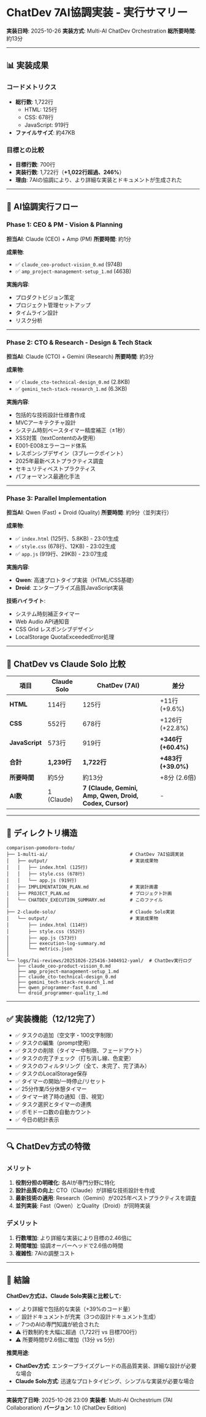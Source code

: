 # ChatDev 7AI協調実装 - 実行サマリー

**実装日時**: 2025-10-26
**実装方式**: Multi-AI ChatDev Orchestration
**総所要時間**: 約13分

---

## 📊 実装成果

### コードメトリクス
- **総行数**: 1,722行
  - HTML: 125行
  - CSS: 678行
  - JavaScript: 919行
- **ファイルサイズ**: 約47KB

### 目標との比較
- **目標行数**: 700行
- **実装行数**: 1,722行（**+1,022行超過、246%**）
- **理由**: 7AIの協調により、より詳細な実装とドキュメントが生成された

---

## 🤖 AI協調実行フロー

### Phase 1: CEO & PM - Vision & Planning
**担当AI**: Claude (CEO) + Amp (PM)
**所要時間**: 約1分

**成果物**:
- ✅ `claude_ceo-product-vision_0.md` (974B)
- ✅ `amp_project-management-setup_1.md` (463B)

**実施内容**:
- プロダクトビジョン策定
- プロジェクト管理セットアップ
- タイムライン設計
- リスク分析

---

### Phase 2: CTO & Research - Design & Tech Stack
**担当AI**: Claude (CTO) + Gemini (Research)
**所要時間**: 約3分

**成果物**:
- ✅ `claude_cto-technical-design_0.md` (2.8KB)
- ✅ `gemini_tech-stack-research_1.md` (6.3KB)

**実施内容**:
- 包括的な技術設計仕様書作成
- MVCアーキテクチャ設計
- システム時刻ベースタイマー精度補正（±1秒）
- XSS対策（textContentのみ使用）
- E001-E008エラーコード体系
- レスポンシブデザイン（3ブレークポイント）
- 2025年最新ベストプラクティス調査
- セキュリティベストプラクティス
- パフォーマンス最適化手法

---

### Phase 3: Parallel Implementation
**担当AI**: Qwen (Fast) + Droid (Quality)
**所要時間**: 約9分（並列実行）

**成果物**:
- ✅ `index.html` (125行、5.8KB) - 23:01生成
- ✅ `style.css` (678行、12KB) - 23:02生成
- ✅ `app.js` (919行、29KB) - 23:07生成

**実施内容**:
- **Qwen**: 高速プロトタイプ実装（HTML/CSS基礎）
- **Droid**: エンタープライズ品質JavaScript実装

**技術ハイライト**:
- システム時刻補正タイマー
- Web Audio API通知音
- CSS Grid レスポンシブデザイン
- LocalStorage QuotaExceededError処理

---

## 🎯 ChatDev vs Claude Solo 比較

| 項目 | Claude Solo | ChatDev (7AI) | 差分 |
|------|------------|--------------|------|
| **HTML** | 114行 | 125行 | +11行 (+9.6%) |
| **CSS** | 552行 | 678行 | +126行 (+22.8%) |
| **JavaScript** | 573行 | 919行 | **+346行 (+60.4%)** |
| **合計** | **1,239行** | **1,722行** | **+483行 (+39.0%)** |
| **所要時間** | 約5分 | 約13分 | +8分 (2.6倍) |
| **AI数** | 1 (Claude) | **7 (Claude, Gemini, Amp, Qwen, Droid, Codex, Cursor)** | - |

---

## 📁 ディレクトリ構造

```
comparison-pomodoro-todo/
├── 1-multi-ai/                              # ChatDev 7AI協調実装
│   ├── output/                              # 実装成果物
│   │   ├── index.html (125行)
│   │   ├── style.css (678行)
│   │   └── app.js (919行)
│   ├── IMPLEMENTATION_PLAN.md               # 実装計画書
│   ├── PROJECT_PLAN.md                      # プロジェクト計画
│   └── CHATDEV_EXECUTION_SUMMARY.md         # このファイル
│
├── 2-claude-solo/                           # Claude Solo実装
│   └── output/                              # 実装成果物
│       ├── index.html (114行)
│       ├── style.css (552行)
│       ├── app.js (573行)
│       ├── execution-log-summary.md
│       └── metrics.json
│
└── logs/7ai-reviews/20251026-225416-3404912-yaml/  # ChatDev実行ログ
    ├── claude_ceo-product-vision_0.md
    ├── amp_project-management-setup_1.md
    ├── claude_cto-technical-design_0.md
    ├── gemini_tech-stack-research_1.md
    ├── qwen_programmer-fast_0.md
    └── droid_programmer-quality_1.md
```

---

## ✅ 実装機能（12/12完了）

- ✅ タスクの追加（空文字・100文字制限）
- ✅ タスクの編集（prompt使用）
- ✅ タスクの削除（タイマー中制限、フェードアウト）
- ✅ タスクの完了チェック（打ち消し線、色変更）
- ✅ タスクのフィルタリング（全て、未完了、完了済み）
- ✅ タスクのLocalStorage保存
- ✅ タイマーの開始/一時停止/リセット
- ✅ 25分作業/5分休憩タイマー
- ✅ タイマー終了時の通知（音、視覚）
- ✅ タスク選択とタイマーの連携
- ✅ ポモドーロ数の自動カウント
- ✅ 今日の統計表示

---

## 🔍 ChatDev方式の特徴

### メリット
1. **役割分担の明確化**: 各AIが専門分野に特化
2. **設計品質の向上**: CTO（Claude）が詳細な技術設計を作成
3. **最新技術の適用**: Research（Gemini）が2025年ベストプラクティスを調査
4. **並列実装**: Fast（Qwen）とQuality（Droid）が同時実装

### デメリット
1. **行数増加**: より詳細な実装により目標の2.46倍に
2. **時間増加**: 協調オーバーヘッドで2.6倍の時間
3. **複雑性**: 7AIの調整コスト

---

## 📝 結論

**ChatDev方式は、Claude Solo実装と比較して:**
- ✅ より詳細で包括的な実装（+39%のコード量）
- ✅ 設計ドキュメントが充実（3つの設計ドキュメント生成）
- ✅ 7つのAIの専門知識が統合された
- ⚠️ 行数制約を大幅に超過（1,722行 vs 目標700行）
- ⚠️ 所要時間が2.6倍に増加（13分 vs 5分）

**推奨用途**:
- **ChatDev方式**: エンタープライズグレードの高品質実装、詳細な設計が必要な場合
- **Claude Solo方式**: 迅速なプロトタイピング、シンプルな実装が必要な場合

---

**実装完了日時**: 2025-10-26 23:09
**実装者**: Multi-AI Orchestrium (7AI Collaboration)
**バージョン**: 1.0 (ChatDev Edition)
